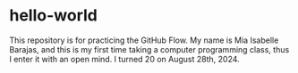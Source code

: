 # hello-world
This repository is for practicing the GitHub Flow.
My name is Mia Isabelle Barajas, and this is my first time taking a computer programming class, thus I enter it with an open mind. I turned 20 on August 28th, 2024.
